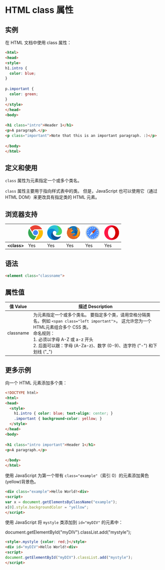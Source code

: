 HTML class 属性
===

## 实例

在 HTML 文档中使用 class 属性：

```html idoc:preview:iframe
<html>
<head>
<style>
h1.intro {
  color: blue;
}

p.important {
  color: green;
}
</style>
</head>
<body>

<h1 class="intro">Header 1</h1>
<p>A paragraph.</p>
<p class="important">Note that this is an important paragraph. :)</p>

</body>
</html>
```

## 定义和使用

`class` 属性为元素指定一个或多个类名。

`class` 属性主要用于指向样式表中的类。 但是，JavaScript 也可以使用它（通过 HTML DOM）来更改具有指定类的 HTML 元素。

## 浏览器支持

| &nbsp; | ![chrome][1] | ![edge][2] | ![firefox][3] | ![safari][4] | ![opera][5] |
| ---- | ---- | ---- | ---- | ---- | ---- |
| __&lt;class&gt;__ | Yes | Yes | Yes | Yes | Yes |

## 语法

```HTML
<element class="classname">
```

## 属性值

值 Value | 描述 Description
---- | ----
classname | 为元素指定一个或多个类名。 要指定多个类，请用空格分隔类名，例如 `<span class="left important"`>。 这允许您为一个 HTML元素组合多个 CSS 类。<br />命名规则：<br /> 1. 必须以字母 A-Z 或 a-z 开头<br />2. 后面可以跟：字母 (A-Za-z)、数字 (0-9)、连字符 ("-") 和下划线 ("_")

## 更多示例

向一个 HTML 元素添加多个类：

```html idoc:preview:iframe
<!DOCTYPE html>
<html>
<head>
  <style>
    h1.intro { color: blue; text-align: center; }
    .important { background-color: yellow; }
  </style>
</head>
<body>

<h1 class="intro important">Header 1</h1>
<p>A paragraph.</p>

</body>
</html>
```

使用 JavaScript 为第一个带有 `class="example"`（索引 0）的元素添加黄色(yellow)背景色。

```html idoc:preview:iframe
<div class="example">Hello World!<div>
<script>
var x = document.getElementsByClassName("example");
x[0].style.backgroundColor = "yellow";
</script>
```

使用 JavaScript 将 `mystyle` 类添加到 `id="myDIV"` 的元素中：

document.getElementById("myDIV").classList.add("mystyle");

```html idoc:preview:iframe
<style>.mystyle {color: red;}</style>
<div id="myDIV">Hello World!<div>
<script>
document.getElementById("myDIV").classList.add("mystyle");
</script>
```

[1]: ../../assets/chrome.svg
[2]: ../../assets/edge.svg
[3]: ../../assets/firefox.svg
[4]: ../../assets/safari.svg
[5]: ../../assets/opera.svg
